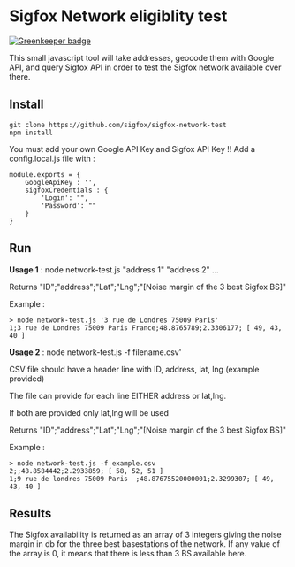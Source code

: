 # Sigfox Network eligiblity test

[![Greenkeeper badge](https://badges.greenkeeper.io/sigfox/sigfox-network-test.svg)](https://greenkeeper.io/)

This small javascript tool will take addresses, geocode them with Google API, and query Sigfox API in order to test the Sigfox network available over there.

## Install

	git clone https://github.com/sigfox/sigfox-network-test
	npm install

You must add your own Google API Key and Sigfox API Key !!
Add a config.local.js file with :

	module.exports = {
	    GoogleApiKey : '',
	    sigfoxCredentials : {
	        'Login': "",
	        'Password': ""
	    }
	}

## Run

**Usage 1** : node network-test.js "address 1" "address 2" ...

Returns "ID";"address";"Lat";"Lng";"[Noise margin of the 3 best Sigfox BS]"

Example :

	> node network-test.js '3 rue de Londres 75009 Paris'
	1;3 rue de Londres 75009 Paris France;48.8765789;2.3306177; [ 49, 43, 40 ]

**Usage 2** : node network-test.js -f filename.csv'

CSV file should have a header line with ID, address, lat, lng (example provided)

The file can provide for each line EITHER address or lat,lng. 

If both are provided only lat,lng will be used

Returns "ID";"address";"Lat";"Lng";"[Noise margin of the 3 best Sigfox BS]"

Example : 

	> node network-test.js -f example.csv
	2;;48.8584442;2.2933859; [ 58, 52, 51 ]
	1;9 rue de londres 75009 Paris  ;48.87675520000001;2.3299307; [ 49, 43, 40 ]

## Results

The Sigfox availability is returned as an array of 3 integers giving the noise margin in db for the three best basestations of the network. If any value of the array is 0, it means that there is less than 3 BS available here.
